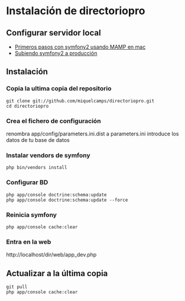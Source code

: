 Instalación de directoriopro
============================

Configurar servidor local
-------------------------

* [Primeros pasos con symfony2 usando MAMP en mac](http://miquelcamps.com/symfony/primeros-pasos-con-symfony2-usando-mamp-en-mac/)
* [Subiendo symfony2 a producción](http://miquelcamps.com/symfony/subiendo-symfony2-a-produccion/)

Instalación
-----------

### Copia la ultima copia del repositorio

    git clone git://github.com/miquelcamps/directoriopro.git
    cd directoriopro

### Crea el fichero de configuración

renombra app/config/parameters.ini.dist a parameters.ini
introduce los datos de tu base de datos

### Instalar vendors de symfony

    php bin/vendors install

### Configurar BD

    php app/console doctrine:schema:update
    php app/console doctrine:schema:update --force

### Reinicia symfony

    php app/console cache:clear

### Entra en la web
http://localhost/dir/web/app_dev.php


Actualizar a la última copia
----------------------------

	git pull
	php app/console cache:clear

